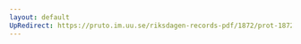 ```yaml
---
layout: default
UpRedirect: https://pruto.im.uu.se/riksdagen-records-pdf/1872/prot-1872--ak--405/prot-1872--ak--405_004.pdf
---
```

